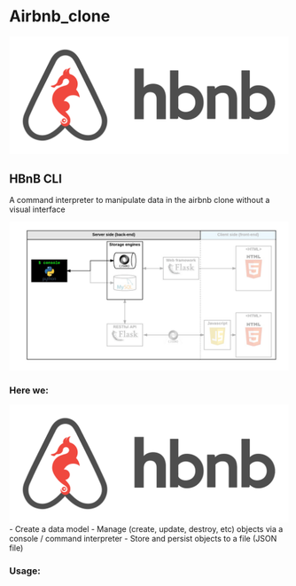 # Airbnb_clone

![hbnb](./assets/hbnb.png)

## HBnB CLI
A command interpreter to manipulate data in the airbnb clone without a visual interface

![hbnb cli](./assets/815046647d23428a14ca.png)

### Here we:
![data](./assets/hbnb.png)
	- Create a data model
	- Manage (create, update, destroy, etc) objects via a console / command interpreter
	- Store and persist objects to a file (JSON file)



### Usage:

